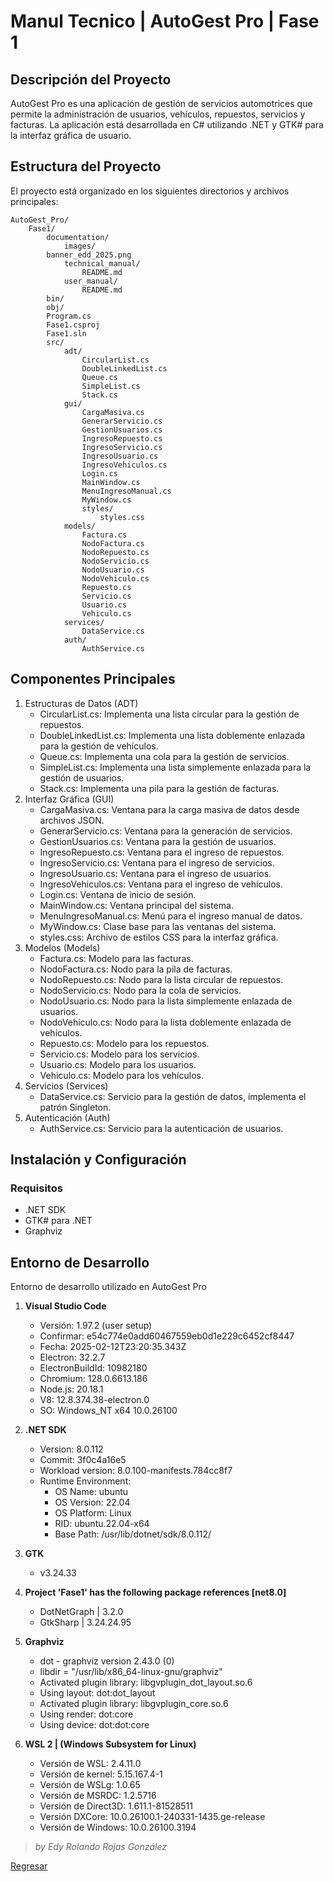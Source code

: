 # Manul Tecnico | AutoGest Pro | Fase 1

## Descripción del Proyecto

AutoGest Pro es una aplicación de gestión de servicios automotrices que permite la administración de usuarios, vehículos, repuestos, servicios y facturas. La aplicación está desarrollada en C# utilizando .NET y GTK# para la interfaz gráfica de usuario.

## Estructura del Proyecto

El proyecto está organizado en los siguientes directorios y archivos principales:

```directory
AutoGest_Pro/
    Fase1/
        documentation/
            images/
        banner_edd_2025.png
            technical_manual/
                README.md
            user_manual/
                README.md
        bin/
        obj/
        Program.cs
        Fase1.csproj
        Fase1.sln
        src/
            adt/
                CircularList.cs
                DoubleLinkedList.cs
                Queue.cs
                SimpleList.cs
                Stack.cs
            gui/
                CargaMasiva.cs
                GenerarServicio.cs
                GestionUsuarios.cs
                IngresoRepuesto.cs
                IngresoServicio.cs
                IngresoUsuario.cs
                IngresoVehiculos.cs
                Login.cs
                MainWindow.cs
                MenuIngresoManual.cs
                MyWindow.cs
                styles/
                    styles.css
            models/
                Factura.cs
                NodoFactura.cs
                NodoRepuesto.cs
                NodoServicio.cs
                NodoUsuario.cs
                NodoVehiculo.cs
                Repuesto.cs
                Servicio.cs
                Usuario.cs
                Vehiculo.cs
            services/
                DataService.cs
            auth/
                AuthService.cs

```

## Componentes Principales

1. Estructuras de Datos (ADT)
    - CircularList.cs: Implementa una lista circular para la gestión de repuestos.
    - DoubleLinkedList.cs: Implementa una lista doblemente enlazada para la gestión de vehículos.
    - Queue.cs: Implementa una cola para la gestión de servicios.
    - SimpleList.cs: Implementa una lista simplemente enlazada para la gestión de usuarios.
    - Stack.cs: Implementa una pila para la gestión de facturas.
2. Interfaz Gráfica (GUI)
    - CargaMasiva.cs: Ventana para la carga masiva de datos desde archivos JSON.
    - GenerarServicio.cs: Ventana para la generación de servicios.
    - GestionUsuarios.cs: Ventana para la gestión de usuarios.
    - IngresoRepuesto.cs: Ventana para el ingreso de repuestos.
    - IngresoServicio.cs: Ventana para el ingreso de servicios.
    - IngresoUsuario.cs: Ventana para el ingreso de usuarios.
    - IngresoVehiculos.cs: Ventana para el ingreso de vehículos.
    - Login.cs: Ventana de inicio de sesión.
    - MainWindow.cs: Ventana principal del sistema.
    - MenuIngresoManual.cs: Menú para el ingreso manual de datos.
    - MyWindow.cs: Clase base para las ventanas del sistema.
    - styles.css: Archivo de estilos CSS para la interfaz gráfica.
3. Modelos (Models)
    - Factura.cs: Modelo para las facturas.
    - NodoFactura.cs: Nodo para la pila de facturas.
    - NodoRepuesto.cs: Nodo para la lista circular de repuestos.
    - NodoServicio.cs: Nodo para la cola de servicios.
    - NodoUsuario.cs: Nodo para la lista simplemente enlazada de usuarios.
    - NodoVehiculo.cs: Nodo para la lista doblemente enlazada de vehículos.
    - Repuesto.cs: Modelo para los repuestos.
    - Servicio.cs: Modelo para los servicios.
    - Usuario.cs: Modelo para los usuarios.
    - Vehiculo.cs: Modelo para los vehículos.
4. Servicios (Services)
    - DataService.cs: Servicio para la gestión de datos, implementa el patrón Singleton.
5. Autenticación (Auth)
    - AuthService.cs: Servicio para la autenticación de usuarios.

## Instalación y Configuración

### Requisitos

- .NET SDK
- GTK# para .NET
- Graphviz

## Entorno de Desarrollo

Entorno de desarrollo utilizado en AutoGest Pro  

1. **Visual Studio Code**
    - Versión: 1.97.2 (user setup)
    - Confirmar: e54c774e0add60467559eb0d1e229c6452cf8447
    - Fecha: 2025-02-12T23:20:35.343Z
    - Electron: 32.2.7
    - ElectronBuildId: 10982180
    - Chromium: 128.0.6613.186
    - Node.js: 20.18.1
    - V8: 12.8.374.38-electron.0
    - SO: Windows_NT x64 10.0.26100
2. **.NET SDK**
    - Version:           8.0.112
    - Commit:            3f0c4a16e5
    - Workload version:  8.0.100-manifests.784cc8f7
    - Runtime Environment:
        - OS Name:     ubuntu
        - OS Version:  22.04
        - OS Platform: Linux
        - RID:         ubuntu.22.04-x64
        - Base Path:   /usr/lib/dotnet/sdk/8.0.112/
3. **GTK**
    - v3.24.33
4. **Project 'Fase1' has the following package references [net8.0]**
    - DotNetGraph | 3.2.0
    - GtkSharp | 3.24.24.95

5. **Graphviz**
    - dot - graphviz version 2.43.0 (0)
    - libdir = "/usr/lib/x86_64-linux-gnu/graphviz"
    - Activated plugin library: libgvplugin_dot_layout.so.6
    - Using layout: dot:dot_layout
    - Activated plugin library: libgvplugin_core.so.6
    - Using render: dot:core
    - Using device: dot:dot:core
6. **WSL 2 | (Windows Subsystem for Linux)**
    - Versión de WSL: 2.4.11.0
    - Versión de kernel: 5.15.167.4-1
    - Versión de WSLg: 1.0.65
    - Versión de MSRDC: 1.2.5716
    - Versión de Direct3D: 1.611.1-81528511
    - Versión DXCore: 10.0.26100.1-240331-1435.ge-release
    - Versión de Windows: 10.0.26100.3194

> *by Edy Rolando Rojas González*

[Regresar](/README.md)
